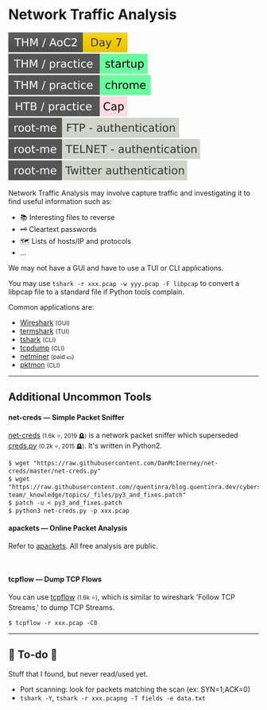 # Network Traffic Analysis

[![adventofcyber2](../../../_badges/thm/adventofcyber2/day7.svg)](https://tryhackme.com/room/adventofcyber2)
[![startup](../../../_badges/thm-p/startup.svg)](https://tryhackme.com/room/startup)
[![chrome](../../../_badges/thm-p/chrome.svg)](https://tryhackme.com/room/chrome)
[![cap](../../../_badges/htb-p/cap.svg)](https://app.hackthebox.com/machines/Cap)
[![ftp_authentication](../../../_badges/rootme/network/ftp_authentication.svg)](https://www.root-me.org/en/Challenges/Network/FTP-authentication)
[![telnet_authentication](../../../_badges/rootme/network/telnet_authentication.svg)](https://www.root-me.org/en/Challenges/Network/TELNET-authentication)
[![twitter_authentication](../../../_badges/rootme/network/twitter_authentication.svg)](https://www.root-me.org/en/Challenges/Network/Twitter-authentication-101)

<div class="row row-cols-lg-2"><div>

Network Traffic Analysis may involve capture traffic and investigating it to find useful information such as:

* 📚 Interesting files to reverse
* 🗝️ Cleartext passwords
* 🗺️ Lists of hosts/IP and protocols
* ...

We may not have a GUI and have to use a TUI or CLI applications.

You may use `tshark -r xxx.pcap -w yyy.pcap -F libpcap` to convert a libpcap file to a standard file if Python tools complain.
</div><div>

Common applications are:

* [Wireshark](/operating-systems/networking/others/tools/wireshark/index.md) <small>(GUI)</small>
* [termshark](/operating-systems/networking/commands/index.md#command-termshark) <small>(TUI)</small>
* [tshark](/operating-systems/networking/commands/index.md#command-tshark) <small>(CLI)</small>
* [tcpdump](/operating-systems/networking/commands/index.md#command-tcpdump) <small>(CLI)</small>
* [netminer](https://www.netminer.com/en/product/netminer.php) <small>(paid 💵)</small>
* [pktmon](https://learn.microsoft.com/en-us/windows-server/networking/technologies/pktmon/pktmon) <small>(CLI)</small>
</div></div>

<hr class="sep-both">

## Additional Uncommon Tools

<div class="row row-cols-lg-2"><div>

#### net-creds — Simple Packet Sniffer

[net-creds](https://github.com/DanMcInerney/net-creds) <small>(1.6k ⭐, 2019 🪦)</small> is a network packet sniffer which superseded [creds.py](https://github.com/DanMcInerney/creds.py) <small>(0.2k ⭐, 2015 🪦)</small>. It's written in Python2.

```shell!
$ wget "https://raw.githubusercontent.com/DanMcInerney/net-creds/master/net-creds.py"
$ wget "https://raw.githubusercontent.com//quentinra/blog.quentinra.dev/cybersecurity/red-team/_knowledge/topics/_files/py3_and_fixes.patch"
$ patch -u < py3_and_fixes.patch
$ python3 net-creds.py -p xxx.pcap
```
</div><div>

#### apackets — Online Packet Analysis

Refer to [apackets](https://apackets.com/upload). All free analysis are public.

<br>

#### tcpflow — Dump TCP Flows

You can use [tcpflow](https://github.com/simsong/tcpflow) <small>(1.6k ⭐)</small>, which is similar to wireshark 'Follow TCP Streams,' to dump TCP Streams.

```shell!
$ tcpflow -r xxx.pcap -C0
```
</div></div>

<hr class="sep-both">

## 👻 To-do 👻

Stuff that I found, but never read/used yet.

<div class="row row-cols-lg-2"><div>

* Port scanning: look for packets matching the scan (ex: SYN=1;ACK=0)
* `tshark -Y`, `tshark -r xxx.pcapng -T fields -e data.txt`
</div><div>
</div></div>